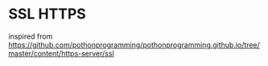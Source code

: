 # SSL HTTPS #
inspired from https://github.com/pothonprogramming/pothonprogramming.github.io/tree/master/content/https-server/ssl
